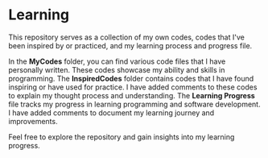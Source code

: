 # Learning
This repository serves as a collection of my own codes, codes that I've been inspired by or practiced, and my learning process and progress file.

In the **MyCodes** folder, you can find various code files that I have personally written. These codes showcase my ability and skills in programming.
The **InspiredCodes** folder contains codes that I have found inspiring or have used for practice. I have added comments to these codes to explain my thought process and understanding.
The **Learning Progress** file tracks my progress in learning programming and software development. I have added comments to document my learning journey and improvements.

Feel free to explore the repository and gain insights into my learning progress.
